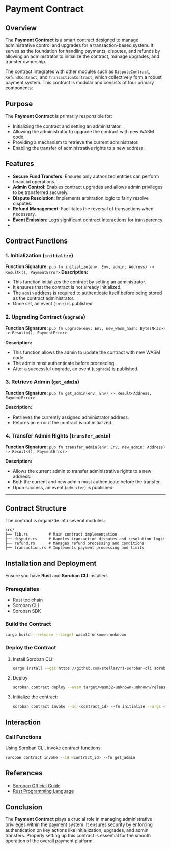 # Payment Contract

## Overview

The **Payment Contract** is a smart contract designed to manage administrative control and upgrades for a transaction-based system. It serves as the foundation for handling payments, disputes, and refunds by allowing an administrator to initialize the contract, manage upgrades, and transfer ownership.

The contract integrates with other modules such as `DisputeContract`, `RefundContract`, and `TransactionContract`, which collectively form a robust payment system.
This contract is modular and consists of four primary components:

## Purpose

The **Payment Contract** is primarily responsible for:
- Initializing the contract and setting an administrator.
- Allowing the administrator to upgrade the contract with new WASM code.
- Providing a mechanism to retrieve the current administrator.
- Enabling the transfer of administrative rights to a new address.

## Features

- **Secure Fund Transfers**: Ensures only authorized entities can perform financial operations.
- **Admin Control**: Enables contract upgrades and allows admin privileges to be transferred securely.
- **Dispute Resolution**: Implements arbitration logic to fairly resolve disputes.
- **Refund Management**: Facilitates the reversal of transactions when necessary.
- **Event Emission**: Logs significant contract interactions for transparency.
- 

## Contract Functions

### 1. Initialization (`initialize`)
**Function Signature:**
```pub fn initialize(env: Env, admin: Address) -> Result<(), PaymentError>```
**Description:**
- This function initializes the contract by setting an administrator.
- It ensures that the contract is not already initialized.
- The `admin` address is required to authenticate itself before being stored as the contract administrator.
- Once set, an event (`init`) is published.

### 2. Upgrading Contract (`upgrade`)
**Function Signature:**
```pub fn upgrade(env: Env, new_wasm_hash: BytesN<32>) -> Result<(), PaymentError>```

**Description:**
- This function allows the admin to update the contract with new WASM code.
- The admin must authenticate before proceeding.
- After a successful upgrade, an event (`upgrade`) is published.

### 3. Retrieve Admin (`get_admin`)
**Function Signature:**
```pub fn get_admin(env: Env) -> Result<Address, PaymentError>```

**Description:**
- Retrieves the currently assigned administrator address.
- Returns an error if the contract is not initialized.

### 4. Transfer Admin Rights (`transfer_admin`)
**Function Signature:**
```pub fn transfer_admin(env: Env, new_admin: Address) -> Result<(), PaymentError>```

**Description:**
- Allows the current admin to transfer administrative rights to a new address.
- Both the current and new admin must authenticate before the transfer.
- Upon success, an event (`adm_xfer`) is published.

---

## Contract Structure
The contract is organizde into several modules: 

```
src/
├── lib.rs         # Main contract implementation
├── dispute.rs     # Handles transaction disputes and resolution logic
├── refund.rs      # Manages refund processing and conditions
├── transaction.rs # Implements payment processing and limits
```


## Installation and Deployment
Ensure you have **Rust** and **Soroban CLI** installed.

### Prerequisites

- Rust toolchain
- Soroban CLI
- Soroban SDK

### Build the Contract

```sh
cargo build --release --target wasm32-unknown-unknown
```

### Deploy the Contract

1. Install Soroban CLI:
   ```sh
   cargo install --git https://github.com/stellar/rs-soroban-cli soroban-cli
   ```
2. Deploy:
   ```sh
   soroban contract deploy --wasm target/wasm32-unknown-unknown/release/payment_contract.wasm
   ```
3. Initialize the contract:
   ```sh
   soroban contract invoke --id <contract_id> --fn initialize --args <admin_address>
   ```

## Interaction

### Call Functions

Using Soroban CLI, invoke contract functions:

```sh
soroban contract invoke --id <contract_id> --fn get_admin
```

## References
- [Soroban Official Guide](https://soroban.stellar.org/docs/)
- [Rust Programming Language](https://doc.rust-lang.org/book/)

## Conclusion
The **Payment Contract** plays a crucial role in managing administrative privileges within the payment system. It ensures security by enforcing authentication on key actions like initialization, upgrades, and admin transfers. Properly setting up this contract is essential for the smooth operation of the overall payment platform.
